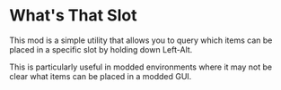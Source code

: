 # What's That Slot
This mod is a simple utility that allows you to query which items can be placed in a specific slot by holding down Left-Alt.

This is particularly useful in modded environments where it may not be clear what items can be placed in a modded
GUI.
